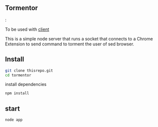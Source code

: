 ## Tormentor
:

To be used with [client](https://github.com/jacoblwe20/tormentor-client.git)

This is a simple node server that runs a socket that connects to a Chrome Extension to send command to torment the user of sed browser.

## Install

```bash
git clone thisrepo.git
cd tormentor
```

install dependencies

```bash
npm install
```

## start

```bash
node app
```


